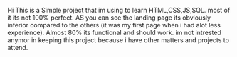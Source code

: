 Hi This is a Simple project that im using to learn HTML,CSS,JS,SQL. most of it its not 100% perfect. AS you can see the landing page its obviously inferior compared to the others (it was my first page when i had alot less experience).
Almost 80% its functional and should work. im not intrested anymor in keeping this project because i have other matters and projects to attend.
